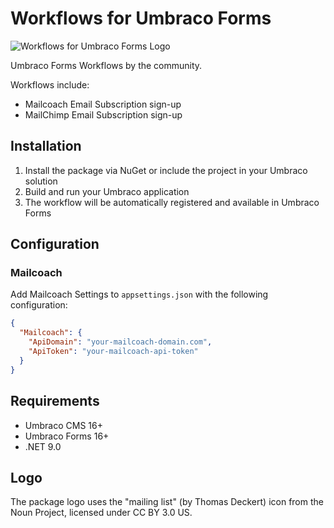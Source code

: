 ﻿# Workflows for Umbraco Forms

![Workflows for Umbraco Forms Logo](https://raw.githubusercontent.com/YourITGroup/our-umbraco-forms-workflows/main/GithubFiles/Logo/Subscribe_logo.png)

Umbraco Forms Workflows by the community.

Workflows include:

* Mailcoach Email Subscription sign-up
* MailChimp Email Subscription sign-up

## Installation

1. Install the package via NuGet or include the project in your Umbraco solution
2. Build and run your Umbraco application
3. The workflow will be automatically registered and available in Umbraco Forms

## Configuration

### Mailcoach

Add Mailcoach Settings to `appsettings.json` with the following configuration:

```json
{
  "Mailcoach": {
    "ApiDomain": "your-mailcoach-domain.com",
    "ApiToken": "your-mailcoach-api-token"
  }
}
```

## Requirements

- Umbraco CMS 16+
- Umbraco Forms 16+
- .NET 9.0

## Logo

The package logo uses the "mailing list" (by Thomas Deckert) icon from the Noun Project, licensed under CC BY 3.0 US.
 
